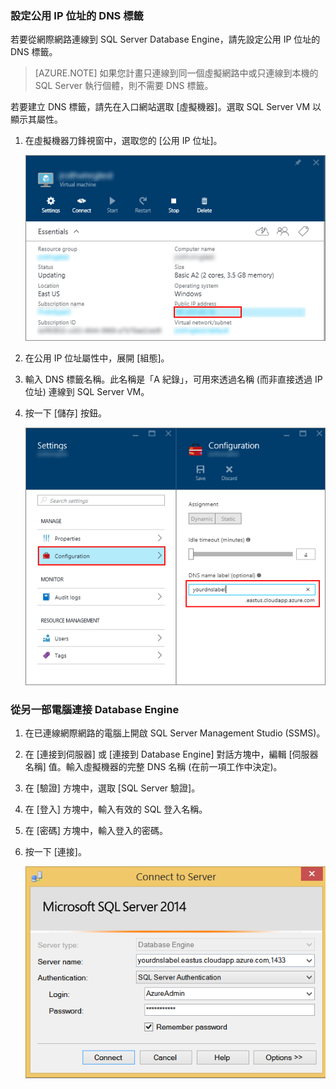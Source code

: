 ### 設定公用 IP 位址的 DNS 標籤

若要從網際網路連線到 SQL Server Database Engine，請先設定公用 IP 位址的 DNS 標籤。

> [AZURE.NOTE] 如果您計畫只連線到同一個虛擬網路中或只連線到本機的 SQL Server 執行個體，則不需要 DNS 標籤。

若要建立 DNS 標籤，請先在入口網站選取 [虛擬機器]。選取 SQL Server VM 以顯示其屬性。

1. 在虛擬機器刀鋒視窗中，選取您的 [公用 IP 位址]。

	![公用 IP 位址](./media/virtual-machines-sql-server-connection-steps/rm-public-ip-address.png)

2. 在公用 IP 位址屬性中，展開 [組態]。

3. 輸入 DNS 標籤名稱。此名稱是「A 紀錄」，可用來透過名稱 (而非直接透過 IP 位址) 連線到 SQL Server VM。

4. 按一下 [儲存] 按鈕。

	![DNS 標籤](./media/virtual-machines-sql-server-connection-steps/rm-dns-label.png)

### 從另一部電腦連接 Database Engine

1. 在已連線網際網路的電腦上開啟 SQL Server Management Studio (SSMS)。

2. 在 [連接到伺服器] 或 [連接到 Database Engine] 對話方塊中，編輯 [伺服器名稱] 值。輸入虛擬機器的完整 DNS 名稱 (在前一項工作中決定)。

3. 在 [驗證] 方塊中，選取 [SQL Server 驗證]。

5. 在 [登入] 方塊中，輸入有效的 SQL 登入名稱。

6. 在 [密碼] 方塊中，輸入登入的密碼。

7. 按一下 [連接]。

	![SSMS 連線](./media/virtual-machines-sql-server-connection-steps/rm-ssms-connect.png)

<!---HONumber=AcomDC_0629_2016-->
